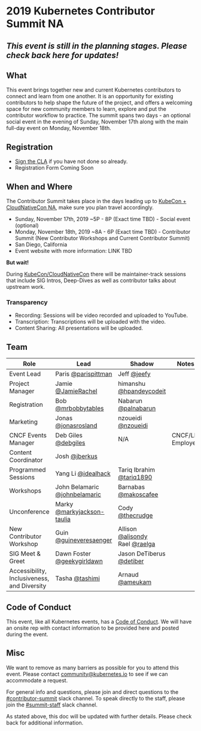 # 2019 Kubernetes Contributor Summit NA

## *This event is still in the planning stages. Please check back here for updates!*

## What

This event brings together new and current Kubernetes contributors to connect and learn from one another. It is an opportunity for existing contributors to help shape the future of the project, and offers a welcoming space for new community members to learn, explore and put the contributor workflow to practice. The summit spans two days - an optional social event in the evening of Sunday, November 17th along with the main full-day event on Monday, November 18th.

## Registration

- [Sign the CLA](/CLA.md) if you have not done so already.
- Registration Form Coming Soon

## When and Where

The Contributor Summit takes place in the days leading up to [KubeCon + CloudNativeCon NA](https://events.linuxfoundation.org/events/kubecon-cloudnativecon-north-america-2019/), make sure you plan travel accordingly.

- Sunday, November 17th, 2019 ~5P - 8P (Exact time TBD) - Social event (optional)
- Monday, November 18th, 2019 ~8A - 6P (Exact time TBD) - Contributor Summit (New Contributor Workshops and Current Contributor Summit)
- San Diego, California
- Event website with more information: LINK TBD

**But wait!**

During [KubeCon/CloudNativeCon](https://events.linuxfoundation.org/events/kubecon-cloudnativecon-north-america-2019/) there will be maintainer-track sessions that include SIG Intros, Deep-Dives as well as contributor talks about upstream work.

### Transparency

- Recording: Sessions will be video recorded and uploaded to YouTube.
- Transcription: Transcriptions will be uploaded with the video.
- Content Sharing: All presentations will be uploaded.

## Team

| Role | Lead | Shadow | Notes |
|---|---|---|---|
| Event Lead | Paris [@parispittman](https://github.com/parispittman) | Jeff [@jeefy](https://github.com/jeefy) | |
| Project Manager | Jamie [@JamieRachel](https://github.com/JamieRachel) | himanshu [@hpandeycodeit](https://github.com/hpandeycodeit) | |
| Registration | Bob [@mrbobbytables](https://github.com/mrbobbytables) | Nabarun [@palnabarun](https://github.com/palnabarun) | |
| Marketing | Jonas [@jonasrosland](https://github.com/jonasrosland) | nzoueidi [@nzoueidi](https://github.com/nzoueidi) | |
| CNCF Events Manager | Deb Giles [@debgiles](https://github.com/debgiles) | N/A | CNCF/LF Employee |
| Content Coordinator | Josh [@jberkus](https://github.com/jberkus) | | |
| Programmed Sessions | Yang Li [@idealhack](https://github.com/idealhack) | Tariq Ibrahim [@tariq1890](https://github.com/tariq1890) | |
| Workshops | John Belamaric [@johnbelamaric](https://github.com/johnbelamaric) | Barnabas [@makoscafee](https://github.com/makoscafee) | |
| Unconference | Marky [@markyjackson-taulia](https://github.com/markyjackson-taulia) | Cody [@thecrudge](https://github.com/thecrudge) | |
| New Contributor Workshop | Guin [@guineveresaenger](https://github.com/guineveresaenger) | Allison [@alisondy](https://github.com/alisondy)<br />Rael [@raelga](https://github.com/raelga) | |
| SIG Meet & Greet | Dawn Foster [@geekygirldawn](https://github.com/geekygirldawn) | Jason DeTiberus [@detiber](https://github.com/detiber) |
| Accessibility, Inclusiveness, and Diversity | Tasha [@tashimi](https://github.com/tashimi) | Arnaud [@ameukam](https://github.com/ameukam) | |

## Code of Conduct

This event, like all Kubernetes events, has a [Code of Conduct](/code-of-conduct.md). We will have an onsite rep with contact information to be provided here and posted during the event.

## Misc

We want to remove as many barriers as possible for you to attend this event. Please contact community@kubernetes.io to see if we can accommodate a request.

For general info and questions, please join and direct questions to the [#contributor-summit](https://kubernetes.slack.com/messages/C7J893413/) slack channel. To speak directly to the staff, please join the [#summit-staff](https://kubernetes.slack.com/messages/CEMM39SKG/) slack channel.

As stated above, this doc will be updated with further details. Please check back for additional information.
